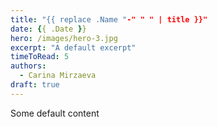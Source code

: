 ```yaml
---
title: "{{ replace .Name "-" " " | title }}"
date: {{ .Date }}
hero: /images/hero-3.jpg
excerpt: "A default excerpt"
timeToRead: 5
authors:
  - Carina Mirzaeva
draft: true
---
```


Some default content
